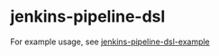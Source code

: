 # jenkins-pipeline-dsl

For example usage, see [jenkins-pipeline-dsl-example](https://github.com/things-and-stuff/jenkins-pipeline-dsl-example)
